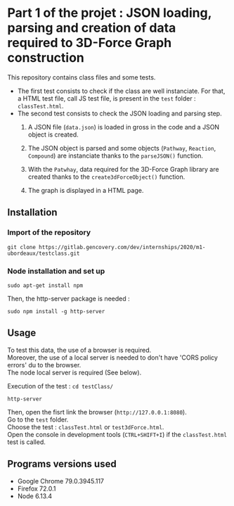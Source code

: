 # Part 1 of the projet : JSON loading, parsing and creation of data required to 3D-Force Graph construction

This repository contains class files and some tests.  

* The first test consists to check if the class are well instanciate. For that, a HTML test file, call JS test file, is present in the `test` folder : `classTest.html`.
* The second test consists to check the JSON loading and parsing step.  
  1. A JSON file (`data.json`) is loaded in gross in the code and a JSON object is created.
  
  2. The JSON object is parsed and some objects (`Pathway`, `Reaction`, `Compound`) are instanciate thanks to the `parseJSON()` function.  

  3. With the `Patwhay`, data required for the 3D-Force Graph library are created thanks to the `create3dForceObject()` function.

  4. The graph is displayed in a HTML page.

## Installation

### Import of the repository

`git clone https://gitlab.gencovery.com/dev/internships/2020/m1-ubordeaux/testclass.git`

### Node installation and set up

`sudo apt-get install npm`

Then, the http-server package is needed :  

`sudo npm install -g http-server`

## Usage

To test this data, the use of a browser is required.  
Moreover, the use of a local server is needed to don't have 'CORS policy errors' du to the browser.  
The node local server is required (See below).  

Execution of the test :
`cd testClass/`

`http-server`

Then, open the fisrt link the browser (`http://127.0.0.1:8080`).  
Go to the `test` folder.  
Choose the test : `classTest.html` or `test3dForce.html`.  
Open the console in development tools (`CTRL+SHIFT+I`) if the `classTest.html` test is called.  

## Programs versions used

* Google Chrome 79.0.3945.117
* Firefox 72.0.1
* Node 6.13.4
